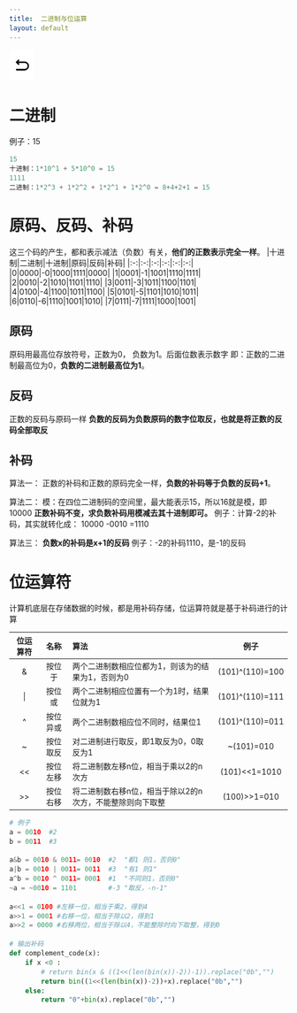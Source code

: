 ```yaml
---
title:  二进制与位运算
layout: default
---
```

[![返回](/assets/images/back.png)](../../../../)

# 二进制
例子：15
```python
15
十进制：1*10^1 + 5*10^0 = 15
1111
二进制：1*2^3 + 1*2^2 + 1*2^1 + 1*2^0 = 8+4+2+1 = 15
```
# 原码、反码、补码
这三个码的产生，都和表示减法（负数）有关，**他们的正数表示完全一样**。
|十进制|二进制|十进制|原码|反码|补码|
|:-:|:-:|:-:|:-:|:-:|:-:|
|0|0000|-0|1000|1111|0000|
|1|0001|-1|1001|1110|1111|
|2|0010|-2|1010|1101|1110|
|3|0011|-3|1011|1100|1101|
|4|0100|-4|1100|1011|1100|
|5|0101|-5|1101|1010|1011|
|6|0110|-6|1110|1001|1010|
|7|0111|-7|1111|1000|1001|
## 原码
原码用最高位存放符号，正数为0， 负数为1。后面位数表示数字
即：正数的二进制最高位为0，**负数的二进制最高位为1**。
## 反码
正数的反码与原码一样
**负数的反码为负数原码的数字位取反，也就是将正数的反码全部取反**
## 补码
算法一：
正数的补码和正数的原码完全一样，**负数的补码等于负数的反码+1**。

算法二：
模：在四位二进制码的空间里，最大能表示15，所以16就是模，即10000
**正数补码不变，求负数补码用模减去其十进制即可。**
例子：计算-2的补码，其实就转化成： 10000 -0010 =1110

算法三：
**负数x的补码是x+1的反码**
例子：-2的补码1110，是-1的反码
# 位运算符
计算机底层在存储数据的时候，都是用补码存储，位运算符就是基于补码进行的计算

|位运算符|名称|算法|例子|
|:-:|:-:|:-|:-:|
|&|按位于|两个二进制数相应位都为1，则该为的结果为1，否则为0|(101)^(110)=100|
|\||按位或|两个二进制相应位置有一个为1时，结果位就为1|(101)^(110)=111|
|^|按位异或|两个二进制数相应位不同时，结果位1|(101)^(110)=011|
|~|按位取反|对二进制进行取反，即1取反为0，0取反为1|~(101)=010|
|<<|按位左移|将二进制数左移n位，相当于乘以2的n次方|(101)<<1=1010|
|>>|按位右移|将二进制数右移n位，相当于除以2的n次方，不能整除则向下取整|(100)>>1=010|

```python
# 例子
a = 0010  #2
b = 0011  #3

a&b = 0010 & 0011= 0010  #2  "都1 则1，否则0"
a|b = 0010 | 0011= 0011  #3  "有1 则1"
a^b = 0010 ^ 0011= 0001  #1  "不同则1，否则0"
~a = ~0010 = 1101        #-3 "取反，-n-1"

a<<1 = 0100 #左移一位，相当于乘2，得到4
a>>1 = 0001 #右移一位，相当于除以2，得到1
a>>2 = 0000 #右移两位，相当于除以4，不能整除时向下取整，得到0

# 输出补码
def complement_code(x):
    if x <0 :
        # return bin(x & ((1<<(len(bin(x))-2))-1)).replace("0b","")
        return bin((1<<(len(bin(x))-2))+x).replace("0b","")
    else:
        return "0"+bin(x).replace("0b","")
```